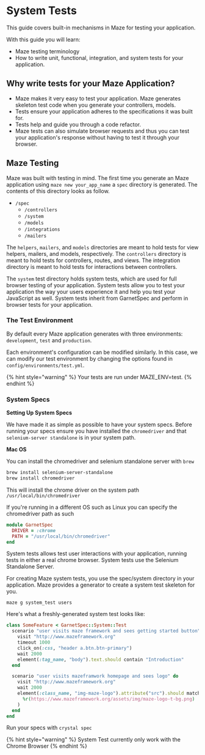# System Tests

This guide covers built-in mechanisms in Maze for testing your application.

With this guide you will learn:

* Maze testing terminology
* How to write unit, functional, integration, and system tests for your application.

## Why write tests for your Maze Application?

* Maze makes it very easy to test your application. Maze generates skeleton test code when you generate your controllers, models.
* Tests ensure your application adheres to the specifications it was built for.
* Tests help and guide you through a code refactor.
* Maze tests can also simulate browser requests and thus you can test your application's response without having to test it through your browser.

## Maze Testing

Maze was built with testing in mind. The first time you generate an Maze application using `maze new your_app_name` a `spec` directory is generated. The contents of this directory looks as follow.

* `/spec`
  * `/controllers`
  * `/system`
  * `/models`
  * `/integrations`
  * `/mailers`

The `helpers`, `mailers`, and `models` directories are meant to hold tests for view helpers, mailers, and models, respectively. The `controllers` directory is meant to hold tests for controllers, routes, and views. The integration directory is meant to hold tests for interactions between controllers.

The `system` test directory holds system tests, which are used for full browser testing of your application. System tests allow you to test your application the way your users experience it and help you test your JavaScript as well. System tests inherit from GarnetSpec and perform in browser tests for your application.

### The Test Environment

By default every Maze application generates with three environments: `development`, `test` and `production`.

Each environment's configuration can be modified similarly. In this case, we can modify our test environment by changing the options found in `config/environments/test.yml`.

{% hint style="warning" %}
Your tests are run under MAZE\_ENV=test.
{% endhint %}

### System Specs

**Setting Up System Specs**

We have made it as simple as possible to have your system specs. Before running your specs ensure you have installed the `chromedriver` and that `selenium-server standalone` is in your system path.

**Mac OS**

You can install the chromedriver and selenium standalone server with `brew`

```bash
brew install selenium-server-standalone
brew install chromedriver
```

This will install the chrome driver on the system path `/usr/local/bin/chromedriver`

If you're running in a different OS such as Linux you can specify the chromedriver path as such

```ruby
module GarnetSpec
  DRIVER = :chrome
  PATH = "/usr/local/bin/chromedriver"
end
```

System tests allows test user interactions with your application, running tests in either a real chrome browser. System tests use the Selenium Standalone Server.

For creating Maze system tests, you use the spec/system directory in your application. Maze provides a generator to create a system test skeleton for you.

```text
maze g system_test users
```

Here's what a freshly-generated system test looks like:

```ruby
class SomeFeature < GarnetSpec::System::Test
  scenario "user visits maze framework and sees getting started button" do
    visit "http://www.mazeframework.org"
    timeout 1000
    click_on(:css, "header a.btn.btn-primary")
    wait 2000
    element(:tag_name, "body").text.should contain "Introduction"
  end

  scenario "user visits mazeframwork homepage and sees logo" do
    visit "http://www.mazeframework.org"
    wait 2000
    element(:class_name, "img-maze-logo").attribute("src").should match(
      %r(https://www.mazeframework.org/assets/img/maze-logo-t-bg.png)
    )
  end
end
```

Run your specs with `crystal spec`

{% hint style="warning" %}
System Test currently only work with the Chrome Browser
{% endhint %}

